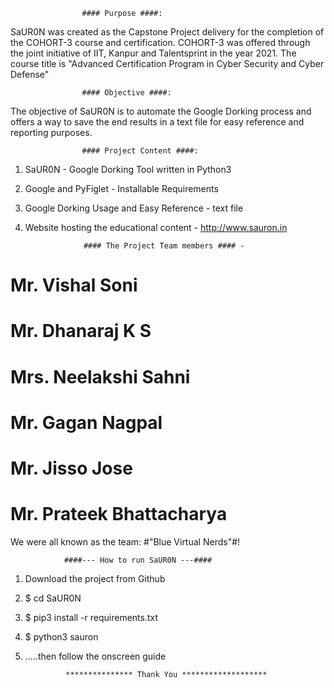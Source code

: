 					#### Purpose ####:

SaUR0N was created as the Capstone Project delivery for the completion of the COHORT-3 course and certification.
COHORT-3 was offered through the joint initiative of IIT, Kanpur and Talentsprint in the year 2021.
The course title is "Advanced Certification Program in Cyber Security and Cyber Defense"


					#### Objective ####:

The objective of SaUR0N is to automate the Google Dorking process and offers a way to save the end results in a text file for easy reference and reporting purposes.


					#### Project Content ####:

1. SaUR0N - Google Dorking Tool written in Python3
2. Google and PyFiglet - Installable Requirements
3. Google Dorking Usage and Easy Reference - text file
4. Website hosting the educational content - http://www.sauron.in


					#### The Project Team members #### -
    
# Mr. Vishal Soni
# Mr. Dhanaraj K S
# Mrs. Neelakshi Sahni
# Mr. Gagan Nagpal
# Mr. Jisso Jose
# Mr. Prateek Bhattacharya

We were all known as the team:
#"Blue Virtual Nerds"#!



				####--- How to run SaUR0N ---####

1. Download the project from Github
2. $ cd SaUR0N
3. $ pip3 install -r requirements.txt
4. $ python3 sauron
5. .....then follow the onscreen guide


				*************** Thank You *******************
